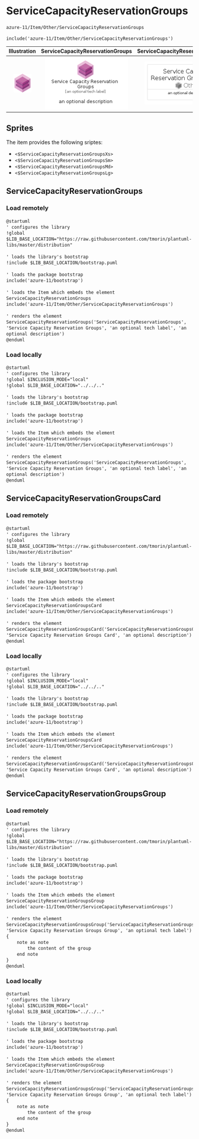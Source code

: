 # ServiceCapacityReservationGroups


```text
azure-11/Item/Other/ServiceCapacityReservationGroups
```

```text
include('azure-11/Item/Other/ServiceCapacityReservationGroups')
```



| Illustration | ServiceCapacityReservationGroups | ServiceCapacityReservationGroupsCard | ServiceCapacityReservationGroupsGroup |
| :---: | :---: | :---: | :---: |
| ![illustration for Illustration](../../../azure-11/Item/Other/ServiceCapacityReservationGroups.png) | ![illustration for ServiceCapacityReservationGroups](../../../azure-11/Item/Other/ServiceCapacityReservationGroups.Local.png) | ![illustration for ServiceCapacityReservationGroupsCard](../../../azure-11/Item/Other/ServiceCapacityReservationGroupsCard.Local.png) | ![illustration for ServiceCapacityReservationGroupsGroup](../../../azure-11/Item/Other/ServiceCapacityReservationGroupsGroup.Local.png) |



## Sprites
The item provides the following sriptes:

- `<$ServiceCapacityReservationGroupsXs>`
- `<$ServiceCapacityReservationGroupsSm>`
- `<$ServiceCapacityReservationGroupsMd>`
- `<$ServiceCapacityReservationGroupsLg>`





## ServiceCapacityReservationGroups

### Load remotely
```plantuml
@startuml
' configures the library
!global $LIB_BASE_LOCATION="https://raw.githubusercontent.com/tmorin/plantuml-libs/master/distribution"

' loads the library's bootstrap
!include $LIB_BASE_LOCATION/bootstrap.puml

' loads the package bootstrap
include('azure-11/bootstrap')

' loads the Item which embeds the element ServiceCapacityReservationGroups
include('azure-11/Item/Other/ServiceCapacityReservationGroups')

' renders the element
ServiceCapacityReservationGroups('ServiceCapacityReservationGroups', 'Service Capacity Reservation Groups', 'an optional tech label', 'an optional description')
@enduml
```

### Load locally
```plantuml
@startuml
' configures the library
!global $INCLUSION_MODE="local"
!global $LIB_BASE_LOCATION="../../.."

' loads the library's bootstrap
!include $LIB_BASE_LOCATION/bootstrap.puml

' loads the package bootstrap
include('azure-11/bootstrap')

' loads the Item which embeds the element ServiceCapacityReservationGroups
include('azure-11/Item/Other/ServiceCapacityReservationGroups')

' renders the element
ServiceCapacityReservationGroups('ServiceCapacityReservationGroups', 'Service Capacity Reservation Groups', 'an optional tech label', 'an optional description')
@enduml
```

## ServiceCapacityReservationGroupsCard

### Load remotely
```plantuml
@startuml
' configures the library
!global $LIB_BASE_LOCATION="https://raw.githubusercontent.com/tmorin/plantuml-libs/master/distribution"

' loads the library's bootstrap
!include $LIB_BASE_LOCATION/bootstrap.puml

' loads the package bootstrap
include('azure-11/bootstrap')

' loads the Item which embeds the element ServiceCapacityReservationGroupsCard
include('azure-11/Item/Other/ServiceCapacityReservationGroups')

' renders the element
ServiceCapacityReservationGroupsCard('ServiceCapacityReservationGroupsCard', 'Service Capacity Reservation Groups Card', 'an optional description')
@enduml
```

### Load locally
```plantuml
@startuml
' configures the library
!global $INCLUSION_MODE="local"
!global $LIB_BASE_LOCATION="../../.."

' loads the library's bootstrap
!include $LIB_BASE_LOCATION/bootstrap.puml

' loads the package bootstrap
include('azure-11/bootstrap')

' loads the Item which embeds the element ServiceCapacityReservationGroupsCard
include('azure-11/Item/Other/ServiceCapacityReservationGroups')

' renders the element
ServiceCapacityReservationGroupsCard('ServiceCapacityReservationGroupsCard', 'Service Capacity Reservation Groups Card', 'an optional description')
@enduml
```

## ServiceCapacityReservationGroupsGroup

### Load remotely
```plantuml
@startuml
' configures the library
!global $LIB_BASE_LOCATION="https://raw.githubusercontent.com/tmorin/plantuml-libs/master/distribution"

' loads the library's bootstrap
!include $LIB_BASE_LOCATION/bootstrap.puml

' loads the package bootstrap
include('azure-11/bootstrap')

' loads the Item which embeds the element ServiceCapacityReservationGroupsGroup
include('azure-11/Item/Other/ServiceCapacityReservationGroups')

' renders the element
ServiceCapacityReservationGroupsGroup('ServiceCapacityReservationGroupsGroup', 'Service Capacity Reservation Groups Group', 'an optional tech label') {
    note as note
        the content of the group
    end note
}
@enduml
```

### Load locally
```plantuml
@startuml
' configures the library
!global $INCLUSION_MODE="local"
!global $LIB_BASE_LOCATION="../../.."

' loads the library's bootstrap
!include $LIB_BASE_LOCATION/bootstrap.puml

' loads the package bootstrap
include('azure-11/bootstrap')

' loads the Item which embeds the element ServiceCapacityReservationGroupsGroup
include('azure-11/Item/Other/ServiceCapacityReservationGroups')

' renders the element
ServiceCapacityReservationGroupsGroup('ServiceCapacityReservationGroupsGroup', 'Service Capacity Reservation Groups Group', 'an optional tech label') {
    note as note
        the content of the group
    end note
}
@enduml
```

